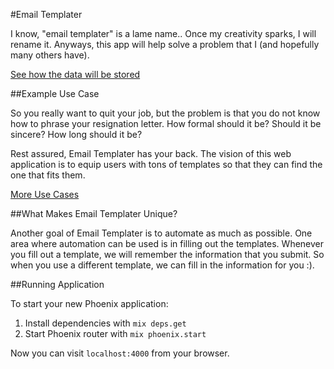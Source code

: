 #Email Templater


I know, "email templater" is a lame name.. Once my creativity sparks, I will rename it. Anyways, this app will help solve a problem that I (and hopefully many others have).

[See how the data will be stored](https://github.com/jakerobers/email-templater/blob/develop/data.md)

##Example Use Case

So you really want to quit your job, but the problem is that you do not know how to phrase your resignation letter. How formal should it be? Should it be sincere? How long should it be?

Rest assured, Email Templater has your back. The vision of this web application is to equip users with tons of templates so that they can find the one that fits them.

[More Use Cases](https://github.com/jakerobers/email-templater/blob/develop/usecase.md)

##What Makes Email Templater Unique?

Another goal of Email Templater is to automate as much as possible. One area where automation can be used is in filling out the templates. Whenever you fill out a template, we will remember the information that you submit. So when you use a different template, we can fill in the information for you :).

##Running Application


To start your new Phoenix application:

1. Install dependencies with `mix deps.get`
2. Start Phoenix router with `mix phoenix.start`

Now you can visit `localhost:4000` from your browser.
